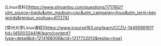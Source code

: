 [Linux资料][https://www.shiyanlou.com/questions/171780/?utm_source=baidu&utm_medium=cpc&utm_campaign=linux&utm_term=keywords&renqun_youhua=417274]

[常州大学Linux课程][https://www.icourse163.org/learn/CCZU-1449599161?tid=1450032441#/learn/content?type=detail&id=1214168006&cid=1217722012&replay=true]